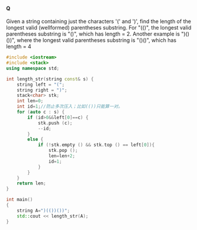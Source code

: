 #### Q

Given a string containing just the characters '(' and ')', find the length of the longest valid (wellformed) parentheses substring.
For "(()", the longest valid parentheses substring is "()", which has length = 2.
Another example is ")()())", where the longest valid parentheses substring is "()()", which has
length = 4 



```C++
#include <iostream>
#include <stack>
using namespace std;

int length_str(string const& s) {
    string left = "(";
    string right = ")";
    stack<char> stk;
    int len=0;
    int id=1;//防止多次压入；比如(())只能算一对。
    for (auto c : s) {
        if (id>0&&left[0]==c) {
            stk.push (c);
            --id;
        }
        else {
            if (!stk.empty () && stk.top () == left[0]){
                stk.pop ();
                len=len+2;
                id=1;
            }
        }
    }
    return len;
}

int main()
{
    string A=")(())())";
    std::cout << length_str(A);
}

```

